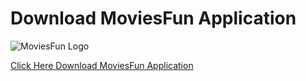 # Download MoviesFun Application

![MoviesFun Logo](https://i.ibb.co/xjdpY3P/Pics-Art-07-24-05-08-29.png)

[Click Here Download MoviesFun Application](http://bit.ly/moviesfun11)


